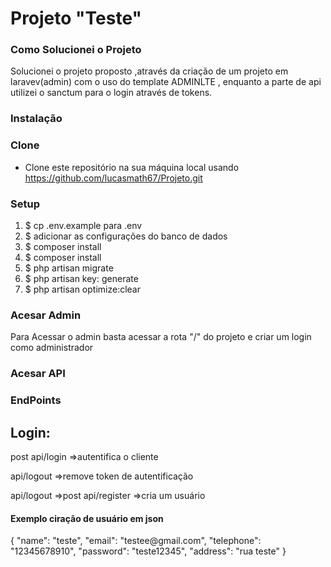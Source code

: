 

# Projeto "Teste"

<h3>Como Solucionei o Projeto </h3>
<p> Solucionei o projeto proposto ,através da criação de um projeto em laravev(admin) com o uso do template ADMINLTE , enquanto a parte de api utilizei o sanctum para
    o login através de tokens.
</p>




<h3>Instalação</h3>






### Clone

- Clone este repositório na sua máquina local usando https://github.com/lucasmath67/Projeto.git

### Setup


<ol> 

<li>$ cp .env.example para .env </li>
<li>$ adicionar as configurações do banco de dados </li>
<li>$ composer install </li>
<li>$ composer install </li>
<li>$ php artisan migrate </li>
<li>$ php artisan key: generate </li>
<li>$ php artisan optimize:clear </li>

</ol>

### Acesar Admin
<p> Para Acessar o admin basta acessar a rota "/" do projeto  e criar um login como administrador  </p>


### Acesar API
  <h3>EndPoints</h3>
     <h2>Login:  </h2>
     <p>post api/login =>autentifica o cliente  </p>
     <p>api/logout =>remove token de autentificação </p>
     <p>api/logout =>post api/register =>cria um usuário</p>
     <h4>Exemplo ciração de usuário em json  </h4>
        <p>
            {
        "name": "teste",
        "email": "testee@gmail.com",
        "telephone": "12345678910",
        "password":  "teste12345",
        "address": "rua teste" }
        </p>
 
     
